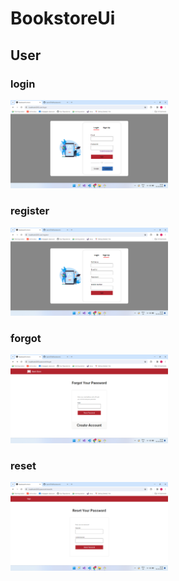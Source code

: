 # BookstoreUi

## User

### login

<img src="https://github.com/naren0706/BookstoreUi/blob/main/photos/login.png" width="50%"/>

### register

<img src="https://github.com/naren0706/BookstoreUi/blob/main/photos/register.png" width="50%"/>

### forgot

<img src="https://github.com/naren0706/BookstoreUi/blob/main/photos/forgot.png" width="50%"/>

### reset

<img src="https://github.com/naren0706/BookstoreUi/blob/main/photos/reset.png" width="50%"/>



